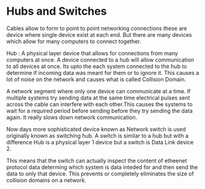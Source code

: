 # Hubs and Switches

Cables allow to form to point to point networking connections these are device where single device exist at each end.
But there are many devices which allow for many computers to connect together. 

Hub : A physical layer device that allows for connections from many computers at once. A device connected to a hub will allow communication to all devices at once. Its upto the each system connected to the hub to determine if incoming data was meant for them or to ignore it. 
This causes a lot of noise on the network and causes what is called Collision Domain. 

A network segment where only one device can communicate at a time. If multiple systems try sending data at the same time electrical pulses sent across the cable can interfere with each other.This causes the systems to wait for a required period
before sending before they try sending the data again. It really slows down network communication. 

Now days more sophisticated device known as Network switch is used originally known as switching hub. 
A switch is similar to a hub but with a difference Hub is a physical layer 1 device but a switch is Data Link device 2. 

This means that the switch can actually inspect the content of etheenet protocol data determing which system is data inteded for and then send the data to only that device. This prevents or completely eliminates the size of collision domains on a network. 
